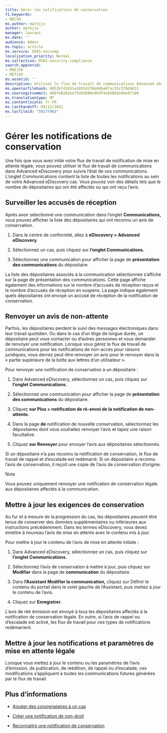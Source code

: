 ```yaml
---
title: Gérer les notifications de conservation
f1.keywords:
- NOCSH
ms.author: markjjo
author: markjjo
manager: laurawi
ms.date: ''
audience: Admin
ms.topic: article
ms.service: O365-seccomp
localization_priority: Normal
ms.collection: M365-security-compliance
search.appverid:
- MOE150
- MET150
ms.assetid: ''
description: Utilisez le flux de travail de communications Advanced eDiscovery pour suivre l’état de vos notifications de mise en attente légale et, si nécessaire, les mettre à jour et les renvoyer.
ms.openlocfilehash: 8852bfd1651e1855d276b60ba6fac35c378d4631
ms.sourcegitcommit: d08fe0282be75483608e96df4e6986d346e97180
ms.translationtype: MT
ms.contentlocale: fr-FR
ms.lasthandoff: 09/12/2021
ms.locfileid: "59177963"
---
```

# <a name="manage-hold-notifications"></a>Gérer les notifications de conservation

Une fois que vous avez initié votre flux de travail de notification de mise en attente légale, vous pouvez utiliser le flux de travail de communications dans Advanced eDiscovery pour suivre l’état de vos communications. L’onglet Communications contient la liste de toutes les notifications au sein de votre Advanced eDiscovery cas. Vous pouvez voir des détails tels que le nombre de dépositaires qui ont été affectés ou qui ont reçu l’avis.

## <a name="monitor-acknowledgments"></a>Surveiller les accusés de réception

Après avoir sélectionné une communication dans l’onglet **Communications,** vous pouvez afficher la liste des dépositaires qui ont reconnu un avis de conservation. 

1. Dans le centre de conformité, allez à **eDiscovery > Advanced eDiscovery**.

2. Sélectionnez un cas, puis cliquez sur **l’onglet Communications.**

3. Sélectionnez une communication pour afficher la page de **présentation des communications** du dépositaire.

La liste des dépositaires associés à la communication sélectionnée s’affiche sur la page de présentation des communications. Cette page affiche également des informations sur le nombre d’accusés de réception reçus et le nombre d’accusés de réception en suspens. La page indique également quels dépositaires ont envoyé un accusé de réception de la notification de conservation.

## <a name="re-send-a-hold-notice"></a>Renvoyer un avis de non-attente

Parfois, les dépositaires perdent le suivi des messages électroniques dans leur travail quotidien. Ou dans le cas d’un litige de longue durée, un dépositaire peut vous contacter ou d’autres personnes et vous demander de renvoyer une notification. Lorsque vous gérez le flux de travail de communications pour les notifications de non-accès pour raisons juridiques, vous devrez peut-être renvoyer un avis pour le renvoyer dans la « partie supérieure de la boîte aux lettres d’un utilisateur ».

Pour renvoyer une notification de conservation à un dépositaire :

1. Dans Advanced eDiscovery, sélectionnez un cas, puis cliquez sur **l’onglet Communications.**

2. Sélectionnez une communication pour afficher la page de **présentation des communications** du dépositaire.

3. Cliquez **sur Plus > notification de ré-envoi de la notification de non-attente.**

4. Dans la page **de** notification de nouvelle conservation, sélectionnez les dépositaires dont vous souhaitez renvoyer l’avis et tapez une raison facultative.

5. Cliquez **sur Renvoyer** pour envoyer l’avis aux dépositaires sélectionnés.

Si un dépositaire n’a pas reconnu la notification de conservation, le flux de travail de rappel et d’escalade est redémarré. Si un dépositaire a reconnu l’avis de conservation, il reçoit une copie de l’avis de conservation d’origine.

> [!NOTE]
> Vous pouvez uniquement renvoyer une notification de conservation légale aux dépositaires affectés à la communication. 

## <a name="update-preservation-requirements"></a>Mettre à jour les exigences de conservation
  
Au fur et à mesure de la progression du cas, les dépositaires peuvent être tenus de conserver des données supplémentaires ou inférieures aux instructions précédemment. Dans les termes eDiscovery, vous devez émettre à nouveau l’avis de mise en attente avec le contenu mis à jour.

Pour mettre à jour le contenu de l’avis de mise en attente initiale :

1. Dans Advanced eDiscovery, sélectionnez un cas, puis cliquez sur **l’onglet Communications.**

2. Sélectionnez l’avis de conservation à mettre à jour, puis cliquez sur **Modifier** dans la page de **communication** du dépositaire.

3. Dans **l’Assistant Modifier la communication,** cliquez sur Définir le contenu du portail dans le volet gauche de l’Assistant, puis mettez à jour le contenu de l’avis. 

4. Cliquez sur **Enregistrer**.

L’avis de réé émission est envoyé à tous les dépositaires affectés à la notification de conservation légale. En outre, si l’avis de rappel ou d’escalade est activé, les flux de travail pour ces types de notifications redémarrent.

## <a name="update-legal-hold-notifications-and-settings"></a>Mettre à jour les notifications et paramètres de mise en attente légale

Lorsque vous mettez à jour le contenu ou les paramètres de l’avis d’émission, de publication, de réédition, de rappel ou d’escalade, ces modifications s’appliquent à toutes les communications futures générées par le flux de travail.

## <a name="more-information"></a>Plus d’informations

- [Ajouter des consignataires à un cas](add-custodians-to-case.md)

- [Créer une notification de non-droit](create-hold-notification.md)

- [Reconnaitre une notification de conservation](acknowledge-hold-notification.md)
